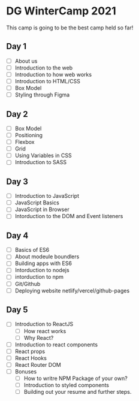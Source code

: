 # DG WinterCamp 2021

This camp is going to be the best camp held so far!

## Day 1

- [ ] About us
- [ ] Introduction to the web
- [ ] Introduction to how web works
- [ ] Introduction to HTML/CSS
- [ ] Box Model
- [ ] Styling through Figma

## Day 2

- [ ] Box Model
- [ ] Positioning
- [ ] Flexbox
- [ ] Grid
- [ ] Using Variables in CSS
- [ ] Introduction to SASS

## Day 3

- [ ] Introduction to JavaScript
- [ ] JavaScript Basics
- [ ] JavaScript in Browser
- [ ] Intorduction to the DOM and Event listeners

## Day 4

- [ ] Basics of ES6
- [ ] About modeule boundlers
- [ ] Building apps with ES6
- [ ] Intorduction to nodejs
- [ ] intorduction to npm
- [ ] Git/Github
- [ ] Deploying website netlify/vercel/github-pages

## Day 5

- [ ] Introduction to ReactJS
  - [ ] How react works
  - [ ] Why React?
- [ ] Introduction to react components
- [ ] React props
- [ ] React Hooks
- [ ] React Router DOM
- [ ] Bonuses
  - [ ] How to writre NPM Package of your own?
  - [ ] Introduction to styled components
  - [ ] Building out your resume and further steps.
